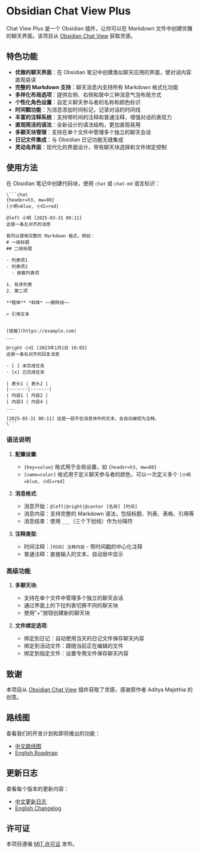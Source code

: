 # Obsidian Chat View Plus

Chat View Plus 是一个 Obsidian 插件，让你可以在 Markdown 文件中创建优雅的聊天界面。该项目从 [Obsidian Chat View](https://github.com/adifyr/obsidian-chat-view) 获取灵感。

## 特色功能

- **优雅的聊天界面**：在 Obsidian 笔记中创建类似聊天应用的界面，使对话内容直观易读
- **完整的 Markdown 支持**：聊天消息内支持所有 Markdown 格式化功能
- **多样化布局选项**：提供左侧、右侧和居中三种消息气泡布局方式
- **个性化角色设置**：自定义聊天参与者的名称和颜色标识
- **时间戳功能**：为消息添加时间标记，记录对话的时间线
- **丰富的注释系统**：支持带时间的注释和普通注释，增强对话的表现力
- **直观简洁的语法**：全新设计的语法结构，更加直观易用
- **多聊天块管理**：支持在单个文件中管理多个独立的聊天会话
- **日记文件集成**：与 Obsidian 日记功能无缝集成
- **灵动岛界面**：现代化的界面设计，带有聊天块选择和文件绑定控制

## 使用方法

在 Obsidian 笔记中创建代码块，使用 `chat` 或 `chat-md` 语言标识：

```
\```chat
{header=h3, mw=80}
[小明=blue, 小红=red]

@left 小明 [2025-03-31 00:11]
这是一条左对齐的消息

我可以使用完整的 Markdown 格式，例如：
# 一级标题
## 二级标题

- 列表项1
- 列表项2
  - 嵌套列表项

1. 有序列表
2. 第二项

**粗体** *斜体* ~~删除线~~

> 引用文本


[链接](https://example.com)
___

@right 小红 [2023年1月1日 10:05]
这是一条右对齐的回复消息

- [ ] 未完成任务
- [x] 已完成任务

| 表头1 | 表头2 |
|-------|-------|
| 内容1 | 内容2 |
| 内容3 | 内容4 |
___

[2025-03-31 00:11] 这是一段不在消息块中的文本，会自动被视为注释。
\```
```

### 语法说明

1. **配置设置**:
   - `{key=value}` 格式用于全局设置，如 `{header=h3, mw=80}`
   - `[name=color]` 格式用于定义聊天参与者的颜色，可以一次定义多个 `[小明=blue, 小红=red]`

2. **消息格式**:
   - 消息开始：`@left|@right|@center [名称] [时间]`
   - 消息内容：支持完整的 Markdown 语法，包括标题、列表、表格、引用等
   - 消息结束：使用 `___`（三个下划线）作为分隔符

3. **注释类型**:
   - 时间注释：`[时间] 注释内容` - 带时间戳的中心化注释
   - 普通注释：直接输入的文本，自动居中显示

### 高级功能

1. **多聊天块**:
   - 支持在单个文件中管理多个独立的聊天会话
   - 通过界面上的下拉列表切换不同的聊天块
   - 使用"+"按钮创建新的聊天块

2. **文件绑定选项**:
   - 绑定到日记：自动使用当天的日记文件保存聊天内容
   - 绑定到活动文件：跟随当前正在编辑的文件
   - 绑定到指定文件：设置专用文件保存聊天内容

## 致谢

本项目从 [Obsidian Chat View](https://github.com/adifyr/obsidian-chat-view) 插件获取了灵感，感谢原作者 Aditya Majethia 的创意。

## 路线图

查看我们的开发计划和即将推出的功能：
- [中文路线图](docs/ROADMAP.md)
- [English Roadmap](docs/ROADMAP_EN.md)

## 更新日志

查看每个版本的更新内容：
- [中文更新日志](docs/CHANGELOG.md)
- [English Changelog](docs/CHANGELOG_EN.md)

## 许可证

本项目遵循 [MIT 许可证](LICENSE) 发布。 